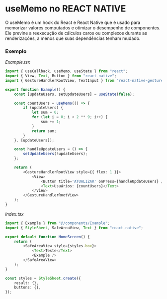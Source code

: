# useMemo no REACT NATIVE

O useMemo é um hook do React e React Native que é usado para memorizar valores computados e otimizar o desempenho de componentes. Ele previne a reexecução de cálculos caros ou complexos durante as renderizações, a menos que suas dependências tenham mudado.

### Exemplo

_*Example.tsx*_

```typescript
import { useCallback, useMemo, useState } from "react";
import { View, Text, Button } from "react-native";
import { GestureHandlerRootView, TextInput } from "react-native-gesture-handler";

export function Example() {
    const [updateUsers, setUpdateUsers] = useState(false);

    const countUsers = useMemo(() => {
        if (updateUsers) {
            let sum = 0;
            for (let i = 0; i < 2 ** 9; i++) {
                sum += 1;
            }
            return sum;
        }
    }, [updateUsers]);

    const handleUpdateUsers = () => {
        setUpdateUsers(!updateUsers);
    };

    return (
        <GestureHandlerRootView style={{ flex: 1 }}>
            <View>
                <Button title='ATUALIZAR' onPress={handleUpdateUsers} />
                <Text>Usuários: {countUsers}</Text>
            </View>
        </GestureHandlerRootView>
    );
}
```

_*index.tsx*_

```typescript
import { Example } from "@/components/Example";
import { StyleSheet, SafeAreaView, Text } from "react-native";

export default function HomeScreen() {
    return (
        <SafeAreaView style={styles.box}>
            <Text>Teste</Text>
            <Example />
        </SafeAreaView>
    );
}

const styles = StyleSheet.create({
    result: {},
    buttons: {},
});
```
